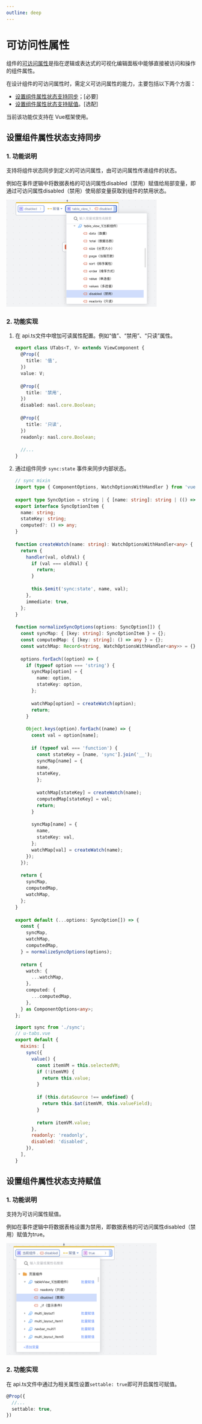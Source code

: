 ```yaml
---
outline: deep
---
```


# 可访问性属性 <Badge type="tip" text="^3.9.0" />


组件的[可访问属性](https://community.codewave.163.com/CommunityParent/fileIndex?filePath=20.%E5%BA%94%E7%94%A8%E5%BC%80%E5%8F%91%2F10.%E9%A1%B5%E9%9D%A2%E8%AE%BE%E8%AE%A1%2F19.%E7%BB%84%E4%BB%B6%E5%8F%AF%E8%AE%BF%E9%97%AE%E5%B1%9E%E6%80%A7.md&version=3.13)是指在逻辑或表达式的可视化编辑面板中能够直接被访问和操作的组件属性。

在设计组件的可访问属性时，需定义可访问属性的能力，主要包括以下两个方面：

- [设置组件属性状态支持同步](#设置组件属性状态支持同步)；\[必要]
- [设置组件属性状态支持赋值](#设置组件属性状态支持赋值)。\[选配]

当前该功能仅支持在 Vue框架使用。

## 设置组件属性状态支持同步

### 1. 功能说明

支持将组件状态同步到定义的可访问属性，由可访问属性传递组件的状态。

例如在事件逻辑中将数据表格的可访问属性disabled（禁用）赋值给局部变量，即通过可访问属性disabled（禁用）使局部变量获取到组件的禁用状态。

<img src="../../../images/kefangwen_202411211339_1.png" class="imgStyle" style="width:400px" />

### 2. 功能实现

1.  在 api.ts文件中增加可读属性配置。例如“值”、“禁用”、“只读”属性。

    ```typescript
    export class UTabs<T, V> extends ViewComponent {
      @Prop({
        title: '值',
      })
      value: V;

      @Prop({
        title: '禁用',
      })
      disabled: nasl.core.Boolean;

      @Prop({
        title: '只读',
      })
      readonly: nasl.core.Boolean;

      //...
    }
    ```

1.  通过组件同步 `sync:state` 事件来同步内部状态。

    ```typescript
    // sync mixin
    import type { ComponentOptions, WatchOptionsWithHandler } from 'vue';

    export type SyncOption = string | { [name: string]: string | (() => any) };
    export interface SyncOptionItem {
      name: string;
      stateKey: string;
      computed?: () => any;
    }

    function createWatch(name: string): WatchOptionsWithHandler<any> {
      return {
        handler(val, oldVal) {
          if (val === oldVal) {
            return;
          }

          this.$emit('sync:state', name, val);
        },
        immediate: true,
      };
    }

    function normalizeSyncOptions(options: SyncOption[]) {
      const syncMap: { [key: string]: SyncOptionItem } = {};
      const computedMap: { [key: string]: () => any } = {};
      const watchMap: Record<string, WatchOptionsWithHandler<any>> = {};

      options.forEach((option) => {
        if (typeof option === 'string') {
          syncMap[option] = {
            name: option,
            stateKey: option,
          };

          watchMap[option] = createWatch(option);
          return;
        }

        Object.keys(option).forEach((name) => {
          const val = option[name];

          if (typeof val === 'function') {
            const stateKey = [name, 'sync'].join('__');
            syncMap[name] = {
            name,
            stateKey,
            };

            watchMap[stateKey] = createWatch(name);
            computedMap[stateKey] = val;
            return;
          }

          syncMap[name] = {
            name,
            stateKey: val,
          };
          watchMap[val] = createWatch(name);
        });
      });

      return {
        syncMap,
        computedMap,
        watchMap,
      };
    }

    export default (...options: SyncOption[]) => {
      const {
        syncMap,
        watchMap,
        computedMap,
      } = normalizeSyncOptions(options);

      return {
        watch: {
          ...watchMap,
        },
        computed: {
          ...computedMap,
        },
      } as ComponentOptions<any>;
    };
    ```

    ```javascript
    import sync from './sync';
    // u-tabs.vue
    export default {
      mixins: [
        sync({
          value() {
            const itemVM = this.selectedVM;
            if (!itemVM) {
              return this.value;
            }

            if (this.dataSource !== undefined) {
              return this.$at(itemVM, this.valueField);
            }

            return itemVM.value;
          },
          readonly: 'readonly',
          disabled: 'disabled',
        }),
      ],
    }
    ```

## 设置组件属性状态支持赋值

### 1. 功能说明

支持为可访问属性赋值。

例如在事件逻辑中将数据表格设置为禁用，即数据表格的可访问属性disabled（禁用）赋值为true。

<img src="../../../images/kefangwen_202411211339_2.png" class="imgStyle" style="width:400px" />

### 2. 功能实现

在 api.ts文件中通过为相关属性设置`settable: true`即可开启属性可赋值。

```typescript
@Prop({
  //...
  settable: true,
})
```
